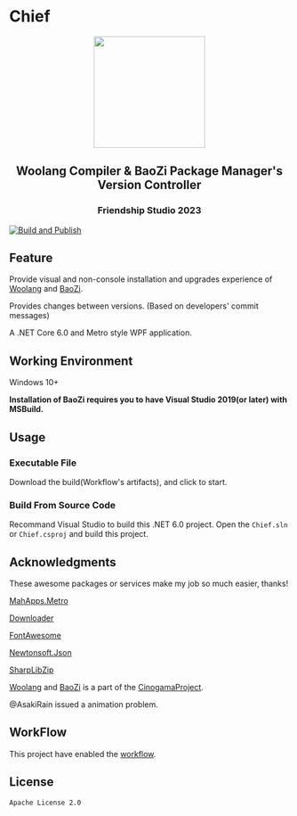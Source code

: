 # Chief

<div align=center>
<img src="https://git.cinogama.net/cinogamaproject/woolang/-/raw/master/image/woolang_logo.png" width="200" />
<h2>Woolang Compiler & BaoZi Package Manager's <br> Version Controller</h2>
<h3>Friendship Studio 2023</h3>
</div>

[![Build and Publish](https://github.com/BiDuang/Chief/actions/workflows/build.yml/badge.svg)](https://github.com/BiDuang/Chief/actions/workflows/build.yml)
## Feature

Provide visual and non-console installation and upgrades experience of [Woolang](https://git.cinogama.net/cinogamaproject/woolang) and [BaoZi](https://git.cinogama.net/cinogamaproject/woolangpackages/baozi).

Provides changes between versions. (Based on developers' commit messages)

A .NET Core 6.0 and Metro style WPF application.

## Working Environment

Windows 10+

**Installation of BaoZi requires you to have Visual Studio 2019(or later) with MSBuild.**

## Usage

### Executable File

Download the build(Workflow's artifacts), and click to start.

### Build From Source Code

Recommand Visual Studio to build this .NET 6.0 project.
Open the `Chief.sln` or `Chief.csproj` and build this project.

## Acknowledgments

These awesome packages or services make my job so much easier, thanks!

[MahApps.Metro](https://github.com/MahApps/MahApps.Metro)

[Downloader](https://github.com/bezzad/Downloader)

[FontAwesome](https://fontawesome.com/)

[Newtonsoft.Json](https://www.newtonsoft.com/json)

[SharpLibZip](https://github.com/icsharpcode/SharpZipLib)

[Woolang](https://git.cinogama.net/cinogamaproject/woolang) and [BaoZi](https://git.cinogama.net/cinogamaproject/woolangpackages/baozi)
is a part of the [CinogamaProject](https://git.cinogama.net/cinogamaproject).

@AsakiRain issued a animation problem.
## WorkFlow

This project have enabled the [workflow](https://github.com/BiDuang/Chief/actions).

## License

`Apache License 2.0`
